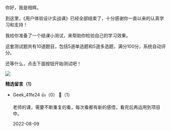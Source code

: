 你好，我是相辉。

到这里，《用户体验设计实战课》已经全部结束了，十分感谢你一直以来的认真学习和支持！

我给你准备了一个结课小测试，来帮助你检验自己的学习效果。

这套测试题共有10道题目，包括5道单选题和5道多选题，满分100分，系统自动评分。

还等什么，点击下面按钮开始测试吧！

[![](https://static001.geekbang.org/resource/image/28/a4/28d1be62669b4f3cc01c36466bf811a4.png?wh=1142%2A201)](http://time.geekbang.org/quiz/intro?act_id=235&exam_id=809)
<div><strong>精选留言（1）</strong></div><ul>
<li><span>Geek_41fe24</span> 👍（0） 💬（1）<p>老师的课，需要不断重复的看，每次看都有新的感悟，看完后再运用到项目中。</p>2022-08-09</li><br/>
</ul>